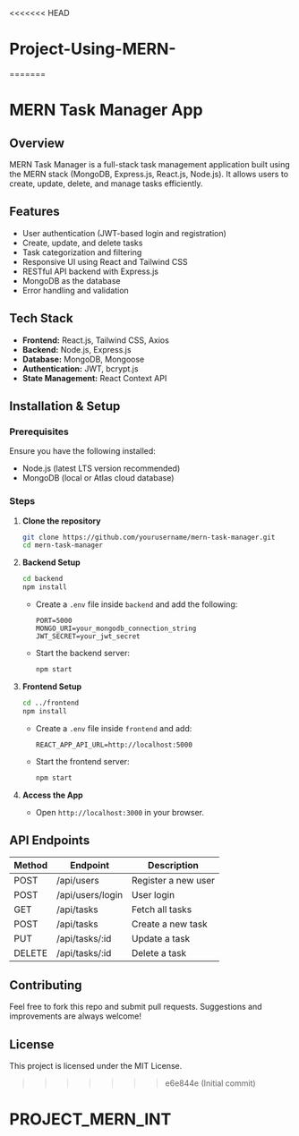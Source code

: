 <<<<<<< HEAD
# Project-Using-MERN-
=======
# MERN Task Manager App

## Overview
MERN Task Manager is a full-stack task management application built using the MERN stack (MongoDB, Express.js, React.js, Node.js). It allows users to create, update, delete, and manage tasks efficiently.

## Features
- User authentication (JWT-based login and registration)
- Create, update, and delete tasks
- Task categorization and filtering
- Responsive UI using React and Tailwind CSS
- RESTful API backend with Express.js
- MongoDB as the database
- Error handling and validation

## Tech Stack
- **Frontend:** React.js, Tailwind CSS, Axios
- **Backend:** Node.js, Express.js
- **Database:** MongoDB, Mongoose
- **Authentication:** JWT, bcrypt.js
- **State Management:** React Context API

## Installation & Setup

### Prerequisites
Ensure you have the following installed:
- Node.js (latest LTS version recommended)
- MongoDB (local or Atlas cloud database)

### Steps
1. **Clone the repository**
   ```sh
   git clone https://github.com/yourusername/mern-task-manager.git
   cd mern-task-manager
   ```

2. **Backend Setup**
   ```sh
   cd backend
   npm install
   ```
   - Create a `.env` file inside `backend` and add the following:
     ```env
     PORT=5000
     MONGO_URI=your_mongodb_connection_string
     JWT_SECRET=your_jwt_secret
     ```
   - Start the backend server:
     ```sh
     npm start
     ```

3. **Frontend Setup**
   ```sh
   cd ../frontend
   npm install
   ```
   - Create a `.env` file inside `frontend` and add:
     ```env
     REACT_APP_API_URL=http://localhost:5000
     ```
   - Start the frontend server:
     ```sh
     npm start
     ```

4. **Access the App**
   - Open `http://localhost:3000` in your browser.

## API Endpoints
| Method | Endpoint       | Description               |
|--------|---------------|---------------------------|
| POST   | /api/users    | Register a new user       |
| POST   | /api/users/login | User login             |
| GET    | /api/tasks    | Fetch all tasks          |
| POST   | /api/tasks    | Create a new task        |
| PUT    | /api/tasks/:id | Update a task           |
| DELETE | /api/tasks/:id | Delete a task           |

## Contributing
Feel free to fork this repo and submit pull requests. Suggestions and improvements are always welcome!

## License
This project is licensed under the MIT License.
>>>>>>> e6e844e (Initial commit)
# PROJECT_MERN_INT
